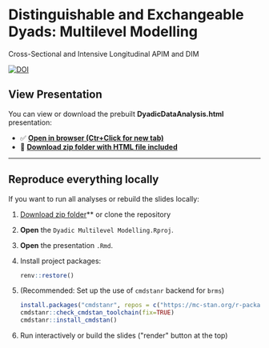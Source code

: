 # Distinguishable and Exchangeable Dyads: Multilevel Modelling
Cross-Sectional and Intensive Longitudinal APIM and DIM 

[![DOI](https://zenodo.org/badge/1079959998.svg)](https://doi.org/10.5281/zenodo.17400655)



## View Presentation

You can view or download the prebuilt **DyadicDataAnalysis.html** presentation:

- ✅ **[Open in browser (Ctr+Click for new tab)](https://pascal-kueng.github.io/05DyadicDataAnalysis/DyadicDataAnalysis.html)**
- 💾 **[Download zip folder with HTML file included](https://github.com/Pascal-Kueng/05DyadicDataAnalysis/releases/latest)**

---


## Reproduce everything locally

If you want to run all analyses or rebuild the slides locally:

1. [Download zip folder](https://github.com/Pascal-Kueng/05DyadicDataAnalysis/archive/refs/tags/Slides_2.zip)** or clone the repository
2. **Open** the `Dyadic Multilevel Modelling.Rproj`.
3. **Open** the presentation `.Rmd`.
4. Install project packages:

   ```r
   renv::restore()
   ```
5. (Recommended: Set up the use of `cmdstanr` backend for `brms`)

   ```r
   install.packages("cmdstanr", repos = c("https://mc-stan.org/r-packages/", getOption("repos")))
   cmdstanr::check_cmdstan_toolchain(fix=TRUE)
   cmdstanr::install_cmdstan()
   ```
6. Run interactively or build the slides ("render" button at the top)

